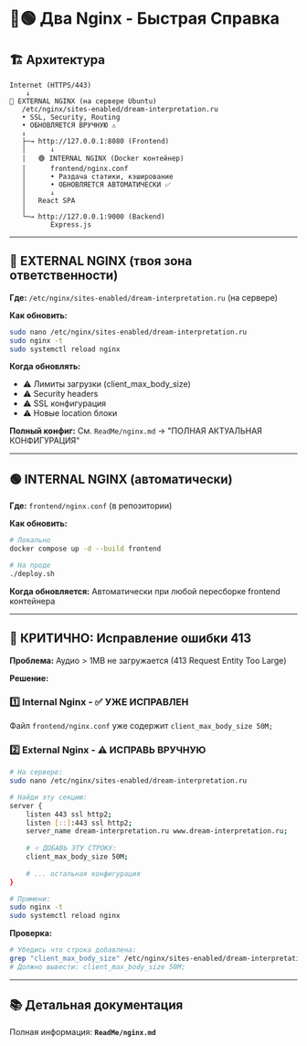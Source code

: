 # 🔵🟢 Два Nginx - Быстрая Справка

## 🏗️ Архитектура

```
Internet (HTTPS/443)
    ↓
🔵 EXTERNAL NGINX (на сервере Ubuntu)
   /etc/nginx/sites-enabled/dream-interpretation.ru
   • SSL, Security, Routing
   • ОБНОВЛЯЕТСЯ ВРУЧНУЮ ⚠️
   ↓
   ├─→ http://127.0.0.1:8080 (Frontend)
   │      ↓
   │   🟢 INTERNAL NGINX (Docker контейнер)
   │      frontend/nginx.conf
   │      • Раздача статики, кэширование
   │      • ОБНОВЛЯЕТСЯ АВТОМАТИЧЕСКИ ✅
   │      ↓
   │   React SPA
   │
   └─→ http://127.0.0.1:9000 (Backend)
          Express.js
```

---

## 🔵 EXTERNAL NGINX (твоя зона ответственности)

**Где:** `/etc/nginx/sites-enabled/dream-interpretation.ru` (на сервере)

**Как обновить:**
```bash
sudo nano /etc/nginx/sites-enabled/dream-interpretation.ru
sudo nginx -t
sudo systemctl reload nginx
```

**Когда обновлять:**
- ⚠️ Лимиты загрузки (client_max_body_size)
- ⚠️ Security headers
- ⚠️ SSL конфигурация
- ⚠️ Новые location блоки

**Полный конфиг:** См. `ReadMe/nginx.md` → "ПОЛНАЯ АКТУАЛЬНАЯ КОНФИГУРАЦИЯ"

---

## 🟢 INTERNAL NGINX (автоматически)

**Где:** `frontend/nginx.conf` (в репозитории)

**Как обновить:**
```bash
# Локально
docker compose up -d --build frontend

# На проде
./deploy.sh
```

**Когда обновляется:** Автоматически при любой пересборке frontend контейнера

---

## 🚨 КРИТИЧНО: Исправление ошибки 413

**Проблема:** Аудио > 1MB не загружается (413 Request Entity Too Large)

**Решение:**

### 1️⃣ Internal Nginx - ✅ УЖЕ ИСПРАВЛЕН
Файл `frontend/nginx.conf` уже содержит `client_max_body_size 50M;`

### 2️⃣ External Nginx - ⚠️ ИСПРАВЬ ВРУЧНУЮ

```bash
# На сервере:
sudo nano /etc/nginx/sites-enabled/dream-interpretation.ru

# Найди эту секцию:
server {
    listen 443 ssl http2;
    listen [::]:443 ssl http2;
    server_name dream-interpretation.ru www.dream-interpretation.ru;
    
    # ⭐ ДОБАВЬ ЭТУ СТРОКУ:
    client_max_body_size 50M;
    
    # ... остальная конфигурация
}

# Примени:
sudo nginx -t
sudo systemctl reload nginx
```

**Проверка:**
```bash
# Убедись что строка добавлена:
grep "client_max_body_size" /etc/nginx/sites-enabled/dream-interpretation.ru
# Должно вывести: client_max_body_size 50M;
```

---

## 📚 Детальная документация

Полная информация: **`ReadMe/nginx.md`**

